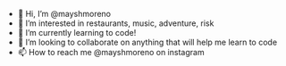 - 👋 Hi, I’m @mayshmoreno
- 👀 I’m interested in restaurants, music, adventure, risk
- 🌱 I’m currently learning to code!
- 💞️ I’m looking to collaborate on anything that will help me learn to code
- 📫 How to reach me @mayshmoreno on instagram

<!---
mayshmoreno/mayshmoreno is a ✨ special ✨ repository because its `README.md` (this file) appears on your GitHub profile.
You can click the Preview link to take a look at your changes.
--->
